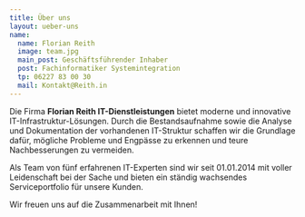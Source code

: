 ```yaml
---
title: Über uns
layout: ueber-uns
name:
  name: Florian Reith
  image: team.jpg
  main_post: Geschäftsführender Inhaber
  post: Fachinformatiker Systemintegration
  tp: 06227 83 00 30
  mail: Kontakt@Reith.in
---
```


Die Firma **Florian Reith IT-Dienstleistungen** bietet moderne und innovative IT-Infrastruktur-Lösungen. Durch die Bestandsaufnahme sowie die Analyse und Dokumentation der vorhandenen IT-Struktur schaffen wir die Grundlage dafür, mögliche Probleme und Engpässe zu erkennen und teure Nachbesserungen zu vermeiden.

Als Team von fünf erfahrenen IT-Experten sind wir seit 01.01.2014 mit voller Leidenschaft bei der Sache und bieten ein ständig wachsendes Serviceportfolio für unsere Kunden.

Wir freuen uns auf die Zusammenarbeit mit Ihnen!
